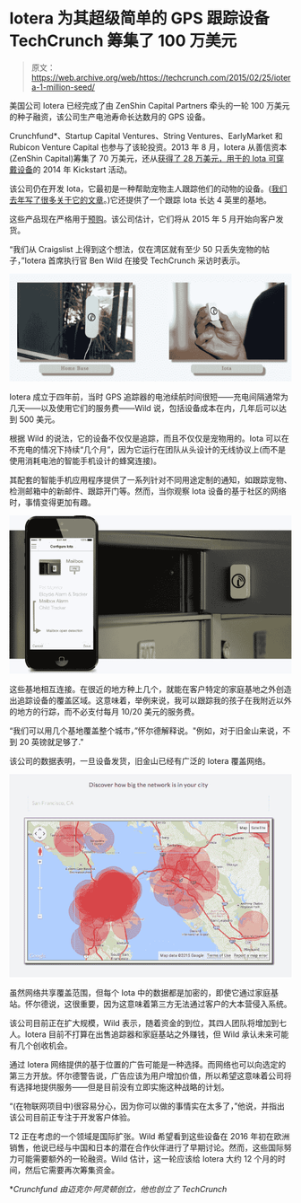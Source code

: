 # Iotera 为其超级简单的 GPS 跟踪设备 TechCrunch 筹集了 100 万美元

> 原文：<https://web.archive.org/web/https://techcrunch.com/2015/02/25/iotera-1-million-seed/>

美国公司 Iotera 已经完成了由 ZenShin Capital Partners 牵头的一轮 100 万美元的种子融资，该公司生产电池寿命长达数月的 GPS 设备。

Crunchfund*、Startup Capital Ventures、String Ventures、EarlyMarket 和 Rubicon Venture Capital 也参与了该轮投资。2013 年 8 月，Iotera 从善信资本(ZenShin Capital)筹集了 70 万美元，还从[获得了 28 万美元，用于](https://web.archive.org/web/20230129094913/https://www.kickstarter.com/projects/1226890823/iota-never-lose-sight-of-whats-important?ref=nav_search)[的 Iota 可穿戴设备](https://web.archive.org/web/20230129094913/https://techcrunch.com/2014/07/15/iota/)的 2014 年 Kickstart 活动。

该公司仍在开发 Iota，它最初是一种帮助宠物主人跟踪他们的动物的设备。([我们去年写了很多关于它的文章](https://web.archive.org/web/20230129094913/https://techcrunch.com/2014/07/15/iota/)。)它还提供了一个跟踪 Iota 长达 4 英里的基地。

这些产品现在严格用于[预购](https://web.archive.org/web/20230129094913/http://www.iotera.com/preorder/)。该公司估计，它们将从 2015 年 5 月开始向客户发货。

“我们从 Craigslist 上得到这个想法，仅在湾区就有至少 50 只丢失宠物的帖子，”Iotera 首席执行官 Ben Wild 在接受 TechCrunch 采访时表示。

![Screenshot 2015-02-25 18.29.12](img/456053c146f5a65bbda4ee0cc4ca8770.png)

Iotera 成立于四年前，当时 GPS 追踪器的电池续航时间很短——充电间隔通常为几天——以及使用它们的服务费——Wild 说，包括设备成本在内，几年后可以达到 500 美元。

根据 Wild 的说法，它的设备不仅仅是追踪，而且不仅仅是宠物用的。Iota 可以在不充电的情况下持续“几个月”，因为它运行在团队从头设计的无线协议上(而不是使用消耗电池的智能手机设计的蜂窝连接)。

其配套的智能手机应用程序提供了一系列针对不同用途定制的通知，如跟踪宠物、检测邮箱中的新邮件、跟踪开门等。然而，当你观察 Iota 设备的基于社区的网络时，事情变得更加有趣。

![phone_scene_mail_2](img/366ad998eda7d1de5be16ceedec84c7f.png)

这些基地相互连接。在很近的地方种上几个，就能在客户特定的家庭基地之外创造出追踪设备的覆盖区域。这意味着，举例来说，我可以跟踪我的孩子在我附近以外的地方的行踪，而不必支付每月 10/20 美元的服务费。

“我们可以用几个基地覆盖整个城市，”怀尔德解释说。"例如，对于旧金山来说，不到 20 英镑就足够了."

该公司的数据表明，一旦设备发货，旧金山已经有广泛的 Iotera 覆盖网络。

![Screenshot 2015-02-25 18.45.02](img/82e657d869bf66023631e2b7e7364e23.png)

虽然网络共享覆盖范围，但每个 Iota 中的数据都是加密的，即使它通过家庭基站。怀尔德说，这很重要，因为这意味着第三方无法通过客户的大本营侵入系统。

该公司目前正在扩大规模，Wild 表示，随着资金的到位，其四人团队将增加到七人。Iotera 目前不打算在出售追踪器和家庭基站之外赚钱，但 Wild 承认未来可能有几个创收机会。

通过 Iotera 网络提供的基于位置的广告可能是一种选择。而网络也可以向选定的第三方开放。怀尔德警告说，广告应该为用户增加价值，所以希望这意味着公司将有选择地提供服务——但是目前没有立即实施这种战略的计划。

“(在物联网项目中)很容易分心，因为你可以做的事情实在太多了，”他说，并指出该公司目前正专注于开发客户体验。

T2 正在考虑的一个领域是国际扩张。Wild 希望看到这些设备在 2016 年初在欧洲销售，他说已经与中国和日本的潜在合作伙伴进行了早期讨论。然而，这些国际努力可能需要额外的一轮融资。Wild 估计，这一轮应该给 Iotera 大约 12 个月的时间，然后它需要再次筹集资金。

**Crunchfund 由迈克尔·阿灵顿创立，他也创立了 TechCrunch*